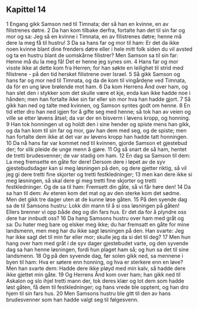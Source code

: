 ## Kapittel 14

1 Engang gikk Samson ned til Timnata; der så han en kvinne, en av filistrenes døtre.
2 Da han kom tilbake derfra, fortalte han det til sin far og mor og sa: Jeg så en kvinne i Timnata, en av filistrenes døtre; henne må dere la meg få til hustru!
3 Da sa hans far og mor til ham: Er det da ikke noen kvinne blant dine frenders døtre eller i hele mitt folk siden du vil avsted og ta en hustru blant de uomskårne filistrer? Men Samson sa til sin far: Henne må du la meg få! Det er henne jeg synes om.
4 Hans far og mor visste ikke at dette kom fra Herren; for han søkte en leilighet til strid med filistrene - på den tid hersket filistrene over Israel.
5 Så gikk Samson og hans far og mor ned til Timnata, og da de kom til vingårdene ved Timnata, da fór en ung løve brølende mot ham.
6 Da kom Herrens Ånd over ham, og han slet den i stykker som det skulle være et kje, enda kan ikke hadde noe i hånden; men han fortalte ikke sin far eller sin mor hva han hadde gjort.
7 Så gikk han ned og talte med kvinnen, og Samson syntes godt om henne.
8 En tid etter dro han ned igjen for å gifte seg med henne; så tok han av veien og ville se etter løvens åtsel; da var der en bisverm i løvens kropp, og honning.
9 Han tok honningen ut og holdt den i sine hender og spiste mens han gikk, og da han kom til sin far og mor, gav han dem med seg, og de spiste; men han fortalte dem ikke at det var av løvens kropp han hadde tatt honningen.
10 Da nå hans far var kommet ned til kvinnen, gjorde Samson et gjestebud der; for slik pleide de unge menn å gjøre.
11 Og så snart de så ham, hentet de tretti brudesvenner; de var stadig om ham.
12 En dag sa Samson til dem: La meg fremsette en gåte for dere! Dersom dere i løpet av de syv gjestebudsdager kan si meg løsningen på den, og dere gjetter riktig, så vil jeg gi dere tretti fine skjorter og tretti festkledninger;
13 men kan dere ikke si meg løsningen, så skal dere gi meg tretti fine skjorter og tretti festkledninger. Og de sa til ham: Fremsett din gåte, så vi får høre den!
14 Da sa han til dem: Av eteren kom det mat og av den sterke kom det sødme. Men det gikk tre dager uten at de kunne løse gåten.
15 På den syende dag sa de til Samsons hustru: Lokk din mann til å si oss løsningen på gåten! Ellers brenner vi opp både deg og din fars hus. Er det da for å plyndre oss dere har innbudt oss?
16 Da hang Samsons hustru over ham med gråt og sa: Du hater meg bare og elsker meg ikke; du har fremsatt en gåte for mine landsmenn, men meg har du ikke sagt løsningen på den. Han svarte: Jeg har ikke sagt det til min far eller mor; skulle jeg da si det til deg?
17 Men hun hang over ham med gråt i de syv dager gjestebudet varte, og den syvende dag sa han henne løsningen, fordi hun plaget ham så; og hun sa det til sine landsmenn.
18 Og på den syvende dag, før solen gikk ned, sa mennene i byen til ham: Hva er søtere enn honning, og hva er sterkere enn en løve? Men han svarte dem: Hadde dere ikke pløyd med min kalv, så hadde dere ikke gjettet min gåte.
19 Og Herrens Ånd kom over ham; han gikk ned til Askalon og slo ihjel tretti mann der, tok deres klær og lot dem som hadde løst gåten, få dem til festkledninger; og hans vrede ble opptent, og han dro hjem til sin fars hus.
20 Men Samsons hustru ble gitt til den av hans brudesvenner som han hadde valgt seg til følgesvenn.
